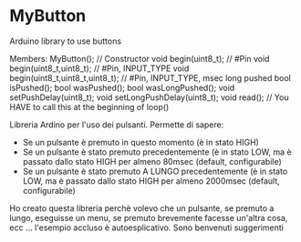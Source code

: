 # MyButton
Arduino library to use buttons

Members:
MyButton();									          // Constructor
void begin(uint8_t);				          // #Pin
void begin(uint8_t,uint8_t);				  // #Pin, INPUT_TYPE 
void begin(uint8_t,uint8_t,uint8_t);	// #Pin, INPUT_TYPE, msec long pushed
bool isPushed();
bool wasPushed();
bool wasLongPushed();
void setPushDelay(uint8_t);
void setLongPushDelay(uint8_t);
void read();							            // You HAVE to call this at the beginning of loop()

Libreria Ardino per l'uso dei pulsanti.
Permette di sapere:
- Se un pulsante è premuto in questo momento (è in stato HIGH)
- Se un pulsante è stato premuto precedentemente (è in stato LOW, ma è passato dallo stato HIGH per almeno 80msec (default, configurabile)
- Se un pulsante è stato premuto A LUNGO precedentemente (è in stato LOW, ma è passato dallo stato HIGH per almeno 2000msec (default, configurabile)

Ho creato questa libreria perchè volevo che un pulsante, se premuto a lungo, eseguisse un menu, se premuto brevemente facesse un'altra cosa, ecc ...
l'esempio accluso è autoesplicativo.
Sono benvenuti suggerimenti
